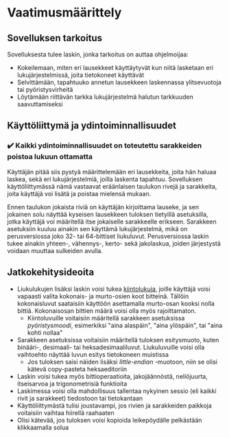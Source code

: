 # Vaatimusmäärittely

## Sovelluksen tarkoitus
Sovelluksesta tulee laskin, jonka tarkoitus on auttaa ohjelmoijaa:
* Kokeilemaan, miten eri lausekkeet käyttäytyvät kun niitä lasketaan eri lukujärjestelmissä, joita tietokoneet käyttävät
* Selvittämään, tapahtuuko annetun lausekkeen laskennassa ylitsevuotoja tai pyöristysvirheitä
* Löytämään riittävän tarkka lukujärjestelmä halutun tarkkuuden saavuttamiseksi

## Käyttöliittymä ja ydintoiminnallisuudet
### :heavy_check_mark: Kaikki ydintoiminnallisuudet on toteutettu sarakkeiden poistoa lukuun ottamatta

Käyttäjän pitää siis pystyä määrittelemään eri lausekkeita, joita hän haluaa laskea, sekä eri lukujärjestelmiä, joilla laskenta tapahtuu. Sovelluksen käyttöliittymässä nämä vastaavat eräänlaisen taulukon rivejä ja sarakkeita, joita käyttäjä voi lisätä ja poistaa mielensä mukaan.

Ennen taulukon jokaista riviä on käyttäjän kirjoittama lauseke, ja sen jokainen solu näyttää kyseisen lausekkeen tuloksen tietyillä asetuksilla, jotka käyttäjä voi määritellä itse jokaiselle sarakkeelle erikseen. Sarakkeen asetuksiin kuuluu ainakin sen käyttämä lukujärjestelmä, mikä on perusversiossa joko 32- tai 64-bittiset liukuluvut. Perusversiossa laskin tukee ainakin yhteen-, vähennys-, kerto- sekä jakolaskua, joiden järjestystä voidaan muuttaa sulkeiden avulla.



## Jatkokehitysideoita

* Liukulukujen lisäksi laskin voisi tukea [kiintolukuja](https://en.wikipedia.org/wiki/Fixed-point_arithmetic), joille käyttäjä voisi vapaasti valita kokonais- ja murto-osien koot bitteinä. Tällöin kokonaisluvut saataisiin käyttöön asettamalla murto-osan kooksi nolla bittiä. Kokonaisosan bittien määrä voisi olla myös rajoittamaton.
    * Kiintoluvuille voitaisiin määritellä sarakkeen asetuksissa *pyöristysmoodi*, esimerkiksi "aina alaspäin", "aina ylöspäin", tai "aina kohti nollaa"
* Sarakkeen asetuksissa voitaisiin määritellä tuloksen esitysmuoto, kuten binääri-, desimaali- tai heksadesimaaliluvut. Liukuluvuille voisi olla vaihtoehto näyttää luvun esitys tietokoneen muistissa
  * Jos tuloksen saisi näiden lisäksi *little-endian* -muotoon, niin se olisi kätevä copy-pasteta heksaeditoriin
* Laskin voisi tukea myös bittioperaatioita, jakojäännöstä, neliöjuurta, itseisarvoa ja trigonometrisiä funktioita
* Laskimessa voisi olla mahdollisuus tallentaa nykyinen sessio (eli kaikki rivit ja sarakkeet) tiedostoon tai tietokantaan
* Käyttöliittymästä tulisi joustavampi, jos rivien ja sarakkeiden paikkoja voitaisiin vaihtaa hiirellä raahaaten
* Olisi kätevää, jos tuloksen voisi kopioida leikepöydälle pelkästään klikkaamalla solua
